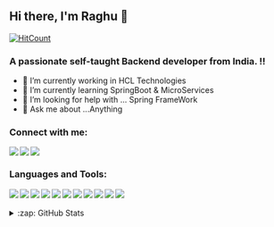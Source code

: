 ## Hi there, I'm Raghu 👋

[![HitCount](http://hits.dwyl.com/raghuramOP/raghuramOP.svg)](http://hits.dwyl.com/RaghuBhogireddy/RaghuBhogireddy)

### A passionate self-taught Backend developer from India. !!

- 🔭 I’m currently working in HCL Technologies
- 🌱 I’m currently learning SpringBoot & MicroServices
- 🤔 I’m looking for help with ... Spring FrameWork
- 💬 Ask me about ...Anything

### Connect with me:

<a href="https://www.linkedin.com/in/raghuramop/" target="_blank">
   <img align="left" src="https://img.icons8.com/fluent/30/000000/linkedin.png"/>
 </a>
 <a href="https://twitter.com/ram_bhogireddy" target="_blank">
   <img align="left" src="https://img.icons8.com/fluent/30/000000/twitter.png"/>
 </a>
 <a href="https://www.instagram.com/raghuram.bhogireddy/" target="_blank">
   <img src="https://img.icons8.com/cute-clipart/30/000000/instagram-new.png"/>
 </a>

<br />

### Languages and Tools:
   
<a href="https://www.oracle.com/in/java/" target="_blank">
   <img align="left" src="https://img.icons8.com/color/30/000000/java-coffee-cup-logo.png"/>
</a>
<a href="https://spring.io/" target="_blank">
   <img align="left" src="https://img.icons8.com/color/30/000000/spring-logo.png"/>
</a>
<a href="https://www.python.org/" target="_blank">
   <img align="left" src="https://img.icons8.com/color/30/000000/python.png"/>
</a>
<a href="https://www.jetbrains.com/idea/" target="_blank">
   <img align="left" src="https://img.icons8.com/color/30/000000/intellij-idea.png"/>
</a>
<a href="https://code.visualstudio.com/" target="_blank">
   <img align="left" src="https://img.icons8.com/fluent/30/000000/visual-studio-code-2019.png"/>
</a>
<a href="https://git-scm.com/" target="_blank">
   <img align="left" src="https://img.icons8.com/color/30/000000/git.png"/>
</a>
<a href="https://about.gitlab.com/" target="_blank">
   <img align="left" src="https://img.icons8.com/color/30/000000/gitlab.png"/>
</a>
<a href="https://github.com/" target="_blank">
   <img align="left" src="https://img.icons8.com/windows/30/000000/github.png"/>
</a>
<a href="https://developer.mozilla.org/en-US/docs/Web/HTML" target="_blank">
   <img align="left" src="https://img.icons8.com/color/30/000000/html-5.png"/>
</a>
<a href="https://developer.mozilla.org/en-US/docs/Web/CSS" target="_blank">
   <img align="left" src="https://img.icons8.com/color/30/000000/css3.png"/>
</a>
<a href="https://developer.mozilla.org/en-US/docs/Web/JavaScript" target="_blank">
   <img align="left" src="https://img.icons8.com/color/30/000000/javascript.png"/>
</a>

<br />
<br />

<details>
  <summary>:zap: GitHub Stats</summary>
   <img  align="left" alt="Raghu's github stats" src="https://github-readme-stats-theta-rosy.vercel.app/api?username=RaghuBhogireddy&show_icons=true&hide_border=true" />
</details>


